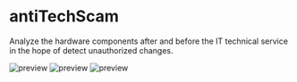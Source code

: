 antiTechScam
============

Analyze the hardware components after and before the IT technical service in the hope of detect unauthorized changes.

![preview](http://logico.com.ar/soft/previews/1AwCQnC.jpg)
![preview](http://logico.com.ar/soft/previews/1AwCQnD.jpg)
![preview](http://logico.com.ar/soft/previews/1AwCQnE.jpg)